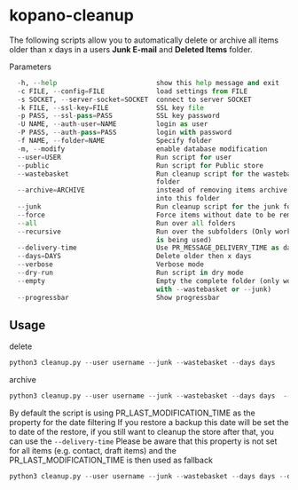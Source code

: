kopano-cleanup
==============

The following scripts allow you to automatically delete or archive all items older than x days in a users **Junk E-mail** and **Deleted Items** folder.

Parameters
```python
  -h, --help                         show this help message and exit
  -c FILE, --config=FILE             load settings from FILE
  -s SOCKET, --server-socket=SOCKET  connect to server SOCKET
  -k FILE, --ssl-key=FILE            SSL key file
  -p PASS, --ssl-pass=PASS           SSL key password
  -U NAME, --auth-user=NAME          login as user
  -P PASS, --auth-pass=PASS          login with password
  -f NAME, --folder=NAME             Specify folder
  -m, --modify                       enable database modification
  --user=USER                        Run script for user
  --public                           Run script for Public store
  --wastebasket                      Run cleanup script for the wastebasket
                                     folder
  --archive=ARCHIVE                  instead of removing items archive them
                                     into this folder
  --junk                             Run cleanup script for the junk folder
  --force                            Force items without date to be removed
  --all                              Run over all folders
  --recursive                        Run over the subfolders (Only works if -f
                                     is being used)
  --delivery-time                    Use PR_MESSAGE_DELIVERY_TIME as date filter
  --days=DAYS                        Delete older then x days
  --verbose                          Verbose mode
  --dry-run                          Run script in dry mode
  --empty                            Empty the complete folder (only works
                                     with --wastebasket or --junk)
  --progressbar                      Show progressbar
```

## Usage
delete
```python
python3 cleanup.py --user username --junk --wastebasket --days days
```

archive
```python
python3 cleanup.py --user username --junk --wastebasket --days days  --archive foldername

```


By default the script is using PR_LAST_MODIFICATION_TIME as the property for the date filtering
If you restore a backup this date will be set the to date of the restore, if you still want to cleanup the store after that, you can use the `--delivery-time`
Please be aware that this property is not set for all items (e.g. contact, draft items) and the PR_LAST_MODIFICATION_TIME is then used as fallback

```python
python3 cleanup.py --user username --junk --wastebasket --days days --delivery-time
```